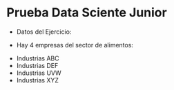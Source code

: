 # Prueba Data Sciente Junior

- Datos del Ejercicio:

- Hay 4 empresas del sector de alimentos:
* Industrias ABC
* Industrias DEF
* Industrias UVW
* Industrias XYZ


